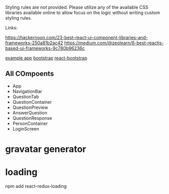 Styling rules are not provided. Please utilize any of the available CSS libraries available online to allow focus on the logic without writing custom styling rules.

Links:

https://hackernoon.com/23-best-react-ui-component-libraries-and-frameworks-250a81b2ac42
https://medium.com/@zeolearn/6-best-reactjs-based-ui-frameworks-9c780b96236c

[example app](https://www.youtube.com/watch?v=xfmSkLAL__Q)
[bootstrap](https://facebook.github.io/create-react-app/docs/adding-bootstrap)
[react-bootstrap](https://react-bootstrap.github.io/getting-started/introduction/)

## All COmpoents
- App
- NavigationBar
- QuestionTab
- QuestionContainer
- QuestionPreview
- AnswerQuestion
- QuestionResponse
- PersonContainer
- LoginScreen

# gravatar generator
# loading
npm add react-redux-loading
